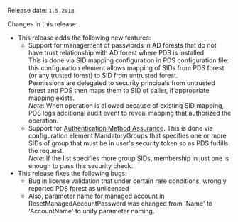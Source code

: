Release date: `1.5.2018`

Changes in this release:

* This release adds the following new features:
  * Support for management of passwords in AD forests that do not have trust relationship with AD forest where PDS is installed  
    This is done via SID mapping configuration in PDS configuration file: this configuration element allows mapping of SIDs from PDS forest (or any trusted forest) to SID from untrusted forest.  
    Permissions are delegated to security principals from untrusted forest and PDS then maps them to SID of caller, if appropriate mapping exists.  
    *Note*: When operation is allowed because of existing SID mapping, PDS logs additional audit event to reveal mapping that authorized the operation.
  * Support for <a href="https://blogs.technet.microsoft.com/dmitrii/2012/06/27/authentication-assurance-and-claims-based-authentication">Authentication Method Assurance</a>. This is done via configuration element MandatoryGroups that specifies one or more SIDs of group that must be in user's security token so as PDS fulfills the request.  
  *Note*: If the list specifies more group SIDs, membership in just one is enough to pass this security check.
* This release fixes the following bugs:
  * Bug in license validation that under certain rare conditions, wrongly reported PDS forest as unlicensed
  * Also, parameter name for managed account in ResetManagedAccountPassword was changed from 'Name' to 'AccountName' to unify parameter naming.
   